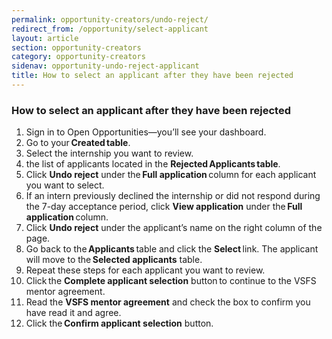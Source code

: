 ```yaml
---
permalink: opportunity-creators/undo-reject/
redirect_from: /opportunity/select-applicant
layout: article
section: opportunity-creators
category: opportunity-creators
sidenav: opportunity-undo-reject-applicant
title: How to select an applicant after they have been rejected
---
```


<h3 id="How_to_select_an_applicant_after_they_have_been_rejected">How to select an applicant after they have been rejected</h3>

1. Sign in to Open Opportunities—you’ll see your dashboard. 
2. Go to your **Created table**. 
3. Select the internship you want to review. 
4. the list of applicants located in the **Rejected Applicants table**. 
5. Click **Undo reject** under the **Full application** column for each applicant you want to select. 
6. If an intern previously declined the internship or did not respond during the 7-day acceptance period, click **View application** under the **Full application** column. 
7. Click **Undo reject** under the applicant’s name on the right column of the page.  
8. Go back to the **Applicants** table and click the **Select** link. The applicant will move to the **Selected applicants** table. 
9. Repeat these steps for each applicant you want to review. 
10. Click the **Complete applicant selection** button to continue to the VSFS mentor agreement. 
11. Read the **VSFS mentor agreement** and check the box to confirm you have read it and agree. 
12. Click the **Confirm applicant selection** button. 
